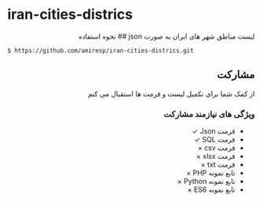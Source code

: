 # iran-cities-districs

<div dir="rtl">
لیست مناطق شهر های ایران به صورت json
## نحوه استفاده

</div>
  
```shell
$ https://github.com/amiresp/iran-cities-districs.git
```
<div dir="rtl">

## مشارکت

از کمک شما برای تکمیل لیست و فرمت ها استقبال می کنم

### ویژگی های نیازمند مشارکت

- فرمت Json &check;
- فرمت SQL &check;
- فرمت csv &times;
- فرمت xlsx &times;
- فرمت txt &times;
- تابع نمونه PHP &times;
- تابع نمونه Python &times;
- تابع نمونه ES6 &times;

</div>
